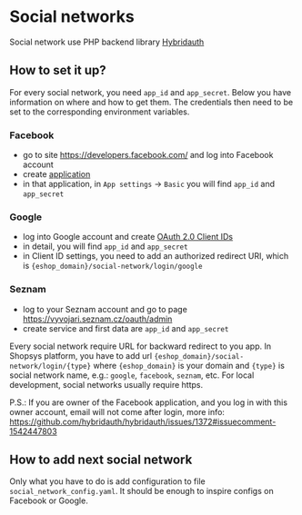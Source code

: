 # Social networks

Social network use PHP backend library [Hybridauth](https://hybridauth.github.io/)

## How to set it up?

For every social network, you need `app_id` and `app_secret`. Below you have information on where and how to get them. The credentials then need to be set to the corresponding environment variables.

### Facebook

-   go to site https://developers.facebook.com/ and log into Facebook account
-   create [application](https://developers.facebook.com/apps)
-   in that application, in `App settings` → `Basic` you will find `app_id` and `app_secret`

### Google

-   log into Google account and create [OAuth 2.0 Client IDs](https://console.cloud.google.com/apis/credentials)
-   in detail, you will find `app_id` and `app_secret`
-   in Client ID settings, you need to add an authorized redirect URI, which is `{eshop_domain}/social-network/login/google`

### Seznam

-   log to your Seznam account and go to page https://vyvojari.seznam.cz/oauth/admin
-   create service and first data are `app_id` and `app_secret`

Every social network require URL for backward redirect to you app.
In Shopsys platform, you have to add url `{eshop_domain}/social-network/login/{type}` where `{eshop_domain}` is your domain and `{type}` is social network name, e.g.: `google`, `facebook`, `seznam`, etc. 
For local development, social networks usually require https.

P.S.: If you are owner of the Facebook application, and you log in with this owner account, email will not come after login, more info: https://github.com/hybridauth/hybridauth/issues/1372#issuecomment-1542447803

## How to add next social network

Only what you have to do is add configuration to file `social_network_config.yaml`. It should be enough to inspire configs on Facebook or Google.

